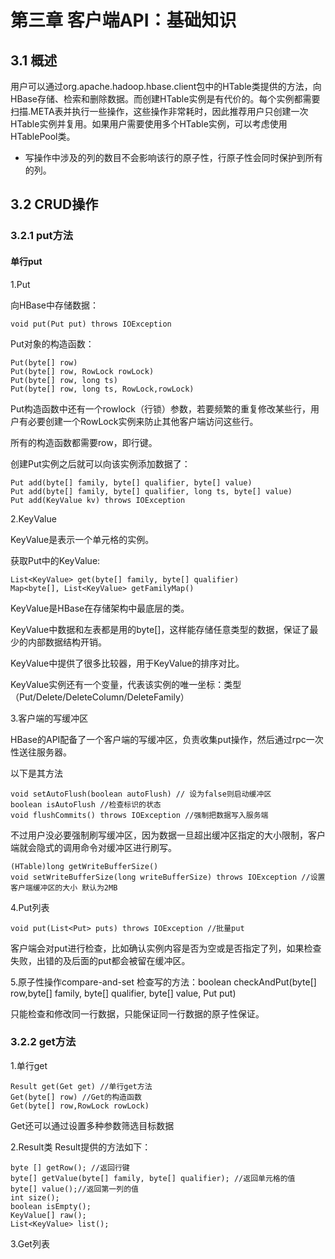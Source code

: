# 第三章 客户端API：基础知识
## 3.1 概述
用户可以通过org.apache.hadoop.hbase.client包中的HTable类提供的方法，向HBase存储、检索和删除数据。而创建HTable实例是有代价的。每个实例都需要扫描.META表并执行一些操作，这些操作非常耗时，因此推荐用户只创建一次HTable实例并复用。如果用户需要使用多个HTable实例，可以考虑使用HTablePool类。

* 写操作中涉及的列的数目不会影响该行的原子性，行原子性会同时保护到所有的列。

## 3.2 CRUD操作

### 3.2.1 put方法
#### 单行put
1.Put

向HBase中存储数据：
```
void put(Put put) throws IOException
```

Put对象的构造函数：
```
Put(byte[] row)
Put(byte[] row, RowLock rowLock)
Put(byte[] row, long ts)
Put(byte[] row, long ts, RowLock,rowLock)
```
Put构造函数中还有一个rowlock（行锁）参数，若要频繁的重复修改某些行，用户有必要创建一个RowLock实例来防止其他客户端访问这些行。

所有的构造函数都需要row，即行键。

创建Put实例之后就可以向该实例添加数据了：
```
Put add(byte[] family, byte[] qualifier, byte[] value)
Put add(byte[] family, byte[] qualifier, long ts, byte[] value)
Put add(KeyValue kv) throws IOException
```

2.KeyValue

KeyValue是表示一个单元格的实例。

获取Put中的KeyValue:
```
List<KeyValue> get(byte[] family, byte[] qualifier)
Map<byte[], List<KeyValue> getFamilyMap()
```
KeyValue是HBase在存储架构中最底层的类。

KeyValue中数据和左表都是用的byte[]，这样能存储任意类型的数据，保证了最少的内部数据结构开销。

KeyValue中提供了很多比较器，用于KeyValue的排序对比。

KeyValue实例还有一个变量，代表该实例的唯一坐标：类型（Put/Delete/DeleteColumn/DeleteFamily）

3.客户端的写缓冲区

HBase的API配备了一个客户端的写缓冲区，负责收集put操作，然后通过rpc一次性送往服务器。

以下是其方法
```
void setAutoFlush(boolean autoFlush) // 设为false则启动缓冲区
boolean isAutoFlush //检查标识的状态
void flushCommits() throws IOException //强制把数据写入服务端
```
不过用户没必要强制刷写缓冲区，因为数据一旦超出缓冲区指定的大小限制，客户端就会隐式的调用命令对缓冲区进行刷写。
```
(HTable)long getWriteBufferSize()
void setWriteBufferSize(long writeBufferSize) throws IOException //设置客户端缓冲区的大小 默认为2MB
```

4.Put列表
```
void put(List<Put> puts) throws IOException //批量put
```

客户端会对put进行检查，比如确认实例内容是否为空或是否指定了列，如果检查失败，出错的及后面的put都会被留在缓冲区。


5.原子性操作compare-and-set
检查写的方法：boolean checkAndPut(byte[] row,byte[] family, byte[] qualifier, byte[] value, Put put)

只能检查和修改同一行数据，只能保证同一行数据的原子性保证。

### 3.2.2 get方法
1.单行get
```
Result get(Get get) //单行get方法
Get(byte[] row) //Get的构造函数
Get(byte[] row,RowLock rowLock)
```
Get还可以通过设置多种参数筛选目标数据

2.Result类
Result提供的方法如下：
```
byte [] getRow(); //返回行键
byte[] getValue(byte[] family, byte[] qualifier); //返回单元格的值
byte[] value();//返回第一列的值
int size();
boolean isEmpty();
KeyValue[] raw();
List<KeyValue> list();
```

3.Get列表




